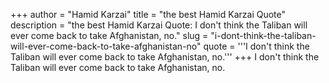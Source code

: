 +++
author = "Hamid Karzai"
title = "the best Hamid Karzai Quote"
description = "the best Hamid Karzai Quote: I don't think the Taliban will ever come back to take Afghanistan, no."
slug = "i-dont-think-the-taliban-will-ever-come-back-to-take-afghanistan-no"
quote = '''I don't think the Taliban will ever come back to take Afghanistan, no.'''
+++
I don't think the Taliban will ever come back to take Afghanistan, no.
